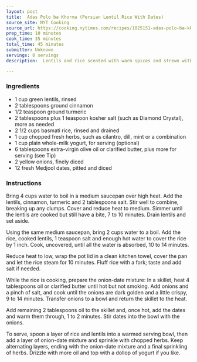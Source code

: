 ```yaml
---
layout: post
title:  Adas Polo ba Khorma (Persian Lentil Rice With Dates)
source_site: NYT Cooking
source_url: https://cooking.nytimes.com/recipes/1025151-adas-polo-ba-khorma-persian-lentil-rice-with-dates
prep_time: 10 minutes
cook_time: 35 minutes
total_time: 45 minutes
submitter: Unknown
servings: 8 servings
description:  Lentils and rice scented with warm spices and strewn with fried onions is a classic Persian dish with infinite variations. This minimalist take, from Nasim Alikhani, the owner of Sofreh restaurant in Prospect Heights, Brooklyn, keeps things quick and simple, and uses just a few pantry-friendly ingredients. The lentils and rice are cooked together in the same pot, then layered with a mixture of caramelized onions and plump, sweet dates, as well as chopped fresh herbs for brightness. A dollop of yogurt on top adds a tart and creamy touch. Feel free to riff on this basic recipe, adding nuts for crunch, stirring in other spices like cardamom, ginger and saffron, and substituting the likes of raisins, dried apricots or dried cranberries for the dates. At Sofreh, the dish is finished with a dash of rosewater and melted butter for extra richness and perfume.

---
```



### Ingredients

 - 1 cup green lentils, rinsed
 - 2 tablespoons ground cinnamon
 - 1/2 teaspoon ground turmeric
 - 2 tablespoons plus 1 teaspoon kosher salt (such as Diamond Crystal), more as needed
 - 2 1/2 cups basmati rice, rinsed and drained
 - 1 cup chopped fresh herbs, such as cilantro, dill, mint or a combination
 - 1 cup plain whole-milk yogurt, for serving (optional)
 - 6 tablespoons extra-virgin olive oil or clarified butter, plus more for serving (see Tip)
 - 2 yellow onions, finely diced
 - 12 fresh Medjool dates, pitted and diced

### Instructions

Bring 4 cups water to boil in a medium saucepan over high heat. Add the lentils, cinnamon, turmeric and 2 tablespoons salt. Stir well to combine, breaking up any clumps. Cover and reduce heat to medium. Simmer until the lentils are cooked but still have a bite, 7 to 10 minutes. Drain lentils and set aside.

Using the same medium saucepan, bring 2 cups water to a boil. Add the rice, cooked lentils, 1 teaspoon salt and enough hot water to cover the rice by 1 inch. Cook, uncovered, until all the water is absorbed, 10 to 14 minutes.

Reduce heat to low, wrap the pot lid in a clean kitchen towel, cover the pan and let the rice steam for 10 minutes. Fluff rice with a fork; taste and add salt if needed.

While the rice is cooking, prepare the onion-date mixture: In a skillet, heat 4 tablespoons oil or clarified butter until hot but not smoking. Add onions and a pinch of salt, and cook until the onions are dark golden and a little crispy, 9 to 14 minutes. Transfer onions to a bowl and return the skillet to the heat.

Add remaining 2 tablespoons oil to the skillet and, once hot, add the dates and warm them through, 1 to 2 minutes. Stir dates into the bowl with the onions.

To serve, spoon a layer of rice and lentils into a warmed serving bowl, then add a layer of onion-date mixture and sprinkle with chopped herbs. Keep alternating layers, ending with the onion-date mixture and a final sprinkling of herbs. Drizzle with more oil and top with a dollop of yogurt if you like.